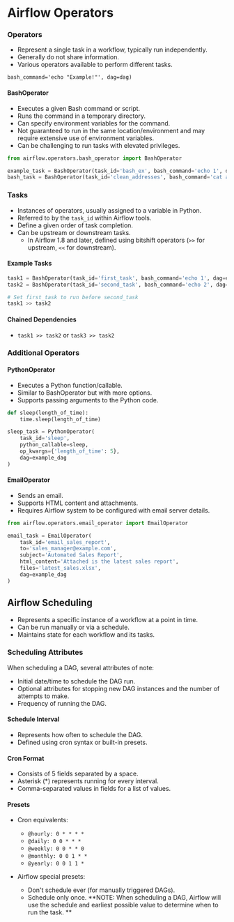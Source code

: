 # Airflow Operators

### Operators

- Represent a single task in a workflow, typically run independently.
- Generally do not share information.
- Various operators available to perform different tasks.
```example_task = BashOperator(task_id='bash_example',
bash_command='echo "Example!"', dag=dag)
```
#### BashOperator

- Executes a given Bash command or script.
- Runs the command in a temporary directory.
- Can specify environment variables for the command.
- Not guaranteed to run in the same location/environment and may require extensive use of environment variables.
- Can be challenging to run tasks with elevated privileges.
```python
from airflow.operators.bash_operator import BashOperator

example_task = BashOperator(task_id='bash_ex', bash_command='echo 1', dag=dag)
bash_task = BashOperator(task_id='clean_addresses', bash_command='cat addresses.txt | awk "NF==10" > cleaned.txt', dag=dag)
```
### Tasks

- Instances of operators, usually assigned to a variable in Python.
- Referred to by the `task_id` within Airflow tools.
- Define a given order of task completion.
- Can be upstream or downstream tasks.
  - In Airflow 1.8 and later, defined using bitshift operators (`>>` for upstream, `<<` for downstream).
  
#### Example Tasks

```python
task1 = BashOperator(task_id='first_task', bash_command='echo 1', dag=example_dag)
task2 = BashOperator(task_id='second_task', bash_command='echo 2', dag=example_dag)

# Set first_task to run before second_task
task1 >> task2
```

#### Chained Dependencies

- `task1 >> task2` or `task3 >> task2`

### Additional Operators

#### PythonOperator

- Executes a Python function/callable.
- Similar to BashOperator but with more options.
- Supports passing arguments to the Python code.

```python
def sleep(length_of_time):
    time.sleep(length_of_time)

sleep_task = PythonOperator(
    task_id='sleep',
    python_callable=sleep,
    op_kwargs={'length_of_time': 5},
    dag=example_dag
)
```

#### EmailOperator

- Sends an email.
- Supports HTML content and attachments.
- Requires Airflow system to be configured with email server details.

```python
from airflow.operators.email_operator import EmailOperator

email_task = EmailOperator(
    task_id='email_sales_report',
    to='sales_manager@example.com',
    subject='Automated Sales Report',
    html_content='Attached is the latest sales report',
    files='latest_sales.xlsx',
    dag=example_dag
)
```

## Airflow Scheduling

- Represents a specific instance of a workflow at a point in time.
- Can be run manually or via a schedule.
- Maintains state for each workflow and its tasks.

### Scheduling Attributes

When scheduling a DAG, several attributes of note:

- Initial date/time to schedule the DAG run.
- Optional attributes for stopping new DAG instances and the number of attempts to make.
- Frequency of running the DAG.

#### Schedule Interval

- Represents how often to schedule the DAG.
- Defined using cron syntax or built-in presets.

#### Cron Format

- Consists of 5 fields separated by a space.
- Asterisk (*) represents running for every interval.
- Comma-separated values in fields for a list of values.

#### Presets

- Cron equivalents:
  - `@hourly: 0 * * * *`
  - `@daily: 0 0 * * *`
  - `@weekly: 0 0 * * 0`
  - `@monthly: 0 0 1 * *`
  - `@yearly: 0 0 1 1 *`

- Airflow special presets:
  - Don't schedule ever (for manually triggered DAGs).
  - Schedule only once.
**NOTE: When scheduling a DAG, Airflow will use the schedule and earliest possible value to determine when to run the task.
**
